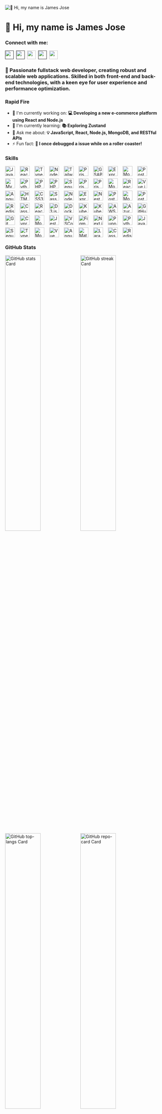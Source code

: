 ![👋 Hi, my name is James Jose](https://miro.medium.com/v2/resize:fit:1358/0*FGD6BUzzZs1VJLuY.gif)

<div id="toc">
  <ul align="left" style="list-style: none">
    <summary>
      <h1>
        👋 Hi, my name is James Jose
      </h1>
    </summary>
  </ul>
</div>

**<h3 align="left">Connect with me:</h3>** 
<p align="left"><a href="" target="_blank"><img src="https://img.shields.io/badge/GitHub-100000?logo=github&logoColor=white" height="28" style="margin-right: 4px"></a> <a href="" target="_blank"><img src="https://img.shields.io/badge/LinkedIn-0077B5?logo=linkedin&logoColor=white" height="28" style="margin-right: 4px"></a> <a href="https://twitter.com/iamjamesjose" target="_blank"><img src="https://img.shields.io/badge/Twitter-000000?logo=X&logoColor=white" height="28" style="margin-right: 4px"></a> <a href="" target="_blank"><img src="https://img.shields.io/badge/Facebook-1877F2?style=for-the-badge&logo=facebook&logoColor=white" height="28" style="margin-right: 4px"></a> <a href="https://www.instagram.com/iamjamesjose" target="_blank"><img src="https://img.shields.io/badge/Instagram-E4405F?style=for-the-badge&logo=instagram&logoColor=white" height="28" style="margin-right: 4px"></a></p>

 **<h3 align="left">🚀 Passionate fullstack web developer, creating robust and scalable web applications. Skilled in both front-end and back-end technologies, with a keen eye for user experience and performance optimization.</h3>**

**<h3 align="left">Rapid Fire</h3>**

- 💼 I'm currently working on: **💻 Developing a new e-commerce platform using React and Node.js**
- 🌱 I'm currently learning: **📚 Exploring Zustand**
- 💬 Ask me about: **💡 JavaScript, React, Node.js, MongoDB, and RESTful APIs**
- ⚡ Fun fact: **🎢 I once debugged a issue while on a roller coaster!**

 **<h3 align="left">Skills</h3>**

<div style="display: flex; flex-wrap: wrap; gap: 8px; justify-content: left;"><img src="https://img.shields.io/badge/JavaScript-F7DF1C?logo=javascript&logoColor=white" height="32" alt="JavaScript" style="margin-right: 8px"> <img src="https://img.shields.io/badge/React-20232A?logo=react&logoColor=61DAFB" height="32" alt="React" style="margin-right: 8px"> <img src="https://img.shields.io/badge/TypeScript-3178C6?logo=typescript&logoColor=white" height="32" alt="TypeScript" style="margin-right: 8px"> <img src="https://img.shields.io/badge/Node.js-8CC84B?logo=node.js&logoColor=white" height="32" alt="Node.js" style="margin-right: 8px"> <img src="https://img.shields.io/badge/Tailwind_CSS-38B2AC?logo=tailwind-css&logoColor=white" height="32" alt="Tailwind CSS" style="margin-right: 8px"> <img src="https://img.shields.io/badge/Prisma-2D3748?logo=prisma&logoColor=white" height="32" alt="Prisma" style="margin-right: 8px"> <img src="https://img.shields.io/badge/GSAP-00D084?logo=gsap&logoColor=white" height="32" alt="GSAP" style="margin-right: 8px"> <img src="https://img.shields.io/badge/Express-000000?logo=express&logoColor=white" height="32" alt="Express" style="margin-right: 8px"> <img src="https://img.shields.io/badge/MongoDB-4EA94B?logo=mongodb&logoColor=white" height="32" alt="MongoDB" style="margin-right: 8px"> <img src="https://img.shields.io/badge/PostgreSQL-316192?logo=postgresql&logoColor=white" height="32" alt="PostgreSQL" style="margin-right: 8px"> <img src="https://img.shields.io/badge/MySQL-4479A1?logo=mysql&logoColor=white" height="32" alt="MySQL" style="margin-right: 8px"> <img src="https://cdn.jsdelivr.net/gh/devicons/devicon/icons/python/python-original.svg" height="32" alt="Python" style="margin-right: 8px"> <img src="https://cdn.jsdelivr.net/gh/devicons/devicon/icons/php/php-original.svg" height="32" alt="PHP" style="margin-right: 8px"> <img src="https://cdn.jsdelivr.net/gh/devicons/devicon/icons/php/php-plain.svg" height="32" alt="PHP" style="margin-right: 8px"> <img src="https://cdn.jsdelivr.net/gh/devicons/devicon/icons/sequelize/sequelize-original.svg" height="32" alt="Sequelize" style="margin-right: 8px"> <img src="https://cdn.jsdelivr.net/gh/devicons/devicon@latest/icons/prisma/prisma-original-wordmark.svg" height="32" alt="Prisma" style="margin-right: 8px"> <img src="https://cdn.jsdelivr.net/gh/devicons/devicon/icons/prisma/prisma-original.svg" height="32" alt="Prisma" style="margin-right: 8px"> <img src="https://cdn.jsdelivr.net/gh/devicons/devicon/icons/mongoose/mongoose-original.svg" height="32" alt="Mongoose" style="margin-right: 8px"> <img src="https://cdn.jsdelivr.net/gh/devicons/devicon@latest/icons/react/react-original-wordmark.svg" height="32" alt="React" style="margin-right: 8px"> <img src="https://cdn.jsdelivr.net/gh/devicons/devicon/icons/vuejs/vuejs-original.svg" height="32" alt="Vue.js" style="margin-right: 8px"> <img src="https://cdn.jsdelivr.net/gh/devicons/devicon/icons/angularjs/angularjs-original.svg" height="32" alt="Angular" style="margin-right: 8px"> <img src="https://cdn.jsdelivr.net/gh/devicons/devicon@latest/icons/html5/html5-original-wordmark.svg" height="32" alt="HTML5" style="margin-right: 8px"> <img src="https://cdn.jsdelivr.net/gh/devicons/devicon@latest/icons/css3/css3-original-wordmark.svg" height="32" alt="CSS3" style="margin-right: 8px"> <img src="https://cdn.jsdelivr.net/gh/devicons/devicon/icons/sass/sass-original.svg" height="32" alt="Sass" style="margin-right: 8px"> <img src="https://cdn.jsdelivr.net/gh/devicons/devicon@latest/icons/nodejs/nodejs-original-wordmark.svg" height="32" alt="Node.js" style="margin-right: 8px"> <img src="https://cdn.jsdelivr.net/gh/devicons/devicon/icons/express/express-original.svg" height="32" alt="Express" style="margin-right: 8px"> <img src="https://cdn.jsdelivr.net/gh/devicons/devicon@latest/icons/nestjs/nestjs-original-wordmark.svg" height="32" alt="NestJs" style="margin-right: 8px"> <img src="https://cdn.jsdelivr.net/gh/devicons/devicon/icons/postgresql/postgresql-original.svg" height="32" alt="PostgreSQL" style="margin-right: 8px"> <img src="https://cdn.jsdelivr.net/gh/devicons/devicon@latest/icons/mongodb/mongodb-original-wordmark.svg" height="32" alt="MongoDB" style="margin-right: 8px"> <img src="https://cdn.jsdelivr.net/gh/devicons/devicon@latest/icons/postgresql/postgresql-original-wordmark.svg" height="32" alt="PostgreSQL" style="margin-right: 8px"> <img src="https://cdn.jsdelivr.net/gh/devicons/devicon@latest/icons/redis/redis-original-wordmark.svg" height="32" alt="Redis" style="margin-right: 8px"> <img src="https://cdn.jsdelivr.net/gh/devicons/devicon/icons/cassandra/cassandra-original.svg" height="32" alt="Cassandra" style="margin-right: 8px"> <img src="https://cdn.jsdelivr.net/gh/devicons/devicon/icons/react/react-original.svg" height="32" alt="React Native" style="margin-right: 8px"> <img src="https://cdn.jsdelivr.net/gh/devicons/devicon/icons/d3js/d3js-original.svg" height="32" alt="D3.js" style="margin-right: 8px"> <img src="https://cdn.jsdelivr.net/gh/devicons/devicon@latest/icons/docker/docker-original-wordmark.svg" height="32" alt="Docker" style="margin-right: 8px"> <img src="https://cdn.jsdelivr.net/gh/devicons/devicon/icons/kubernetes/kubernetes-original.svg" height="32" alt="Kubernetes" style="margin-right: 8px"> <img src="https://cdn.jsdelivr.net/gh/devicons/devicon@latest/icons/kubernetes/kubernetes-original-wordmark.svg" height="32" alt="Kubernetes" style="margin-right: 8px"> <img src="https://cdn.jsdelivr.net/gh/devicons/devicon@latest/icons/amazonwebservices/amazonwebservices-original-wordmark.svg" height="32" alt="AWS" style="margin-right: 8px"> <img src="https://cdn.jsdelivr.net/gh/devicons/devicon@latest/icons/azure/azure-original-wordmark.svg" height="32" alt="Azure" style="margin-right: 8px"> <img src="https://cdn.jsdelivr.net/gh/devicons/devicon@latest/icons/github/github-original-wordmark.svg" height="32" alt="GitHub" style="margin-right: 8px"> <img src="https://cdn.jsdelivr.net/gh/devicons/devicon/icons/git/git-original.svg" height="32" alt="Git" style="margin-right: 8px"> <img src="https://cdn.jsdelivr.net/gh/devicons/devicon@latest/icons/cypressio/cypressio-original-wordmark.svg" height="32" alt="Cypress" style="margin-right: 8px"> <img src="https://cdn.jsdelivr.net/gh/devicons/devicon/icons/mocha/mocha-plain.svg" height="32" alt="Mocha" style="margin-right: 8px"> <img src="https://cdn.jsdelivr.net/gh/devicons/devicon/icons/jest/jest-plain.svg" height="32" alt="Jest" style="margin-right: 8px"> <img src="https://cdn.jsdelivr.net/gh/devicons/devicon@latest/icons/vscode/vscode-original.svg" height="32" alt="VSCode" style="margin-right: 8px"> <img src="https://cdn.jsdelivr.net/gh/devicons/devicon@latest/icons/figma/figma-original.svg" height="32" alt="Figma" style="margin-right: 8px"> <img src="https://cdn.jsdelivr.net/gh/devicons/devicon@latest/icons/nextjs/nextjs-original-wordmark.svg" height="32" alt="Next.js" style="margin-right: 8px"> <img src="https://cdn.jsdelivr.net/gh/devicons/devicon/icons/puppeteer/puppeteer-original.svg" height="32" alt="Puppeteer" style="margin-right: 8px"> <img src="https://img.shields.io/badge/Python-306998?logo=python&logoColor=white" height="32" alt="Python" style="margin-right: 8px"> <img src="https://img.shields.io/badge/Java-007396?logo=java&logoColor=white" height="32" alt="Java" style="margin-right: 8px"> <img src="https://img.shields.io/badge/Sequelize-2D3748?logo=sequelize&logoColor=white" height="32" alt="Sequelize" style="margin-right: 8px"> <img src="https://img.shields.io/badge/TypeORM-262627?logo=typeorm&logoColor=white" height="32" alt="TypeORM" style="margin-right: 8px"> <img src="https://img.shields.io/badge/Mongoose-880000?logo=mongoose&logoColor=white" height="32" alt="Mongoose" style="margin-right: 8px"> <img src="https://img.shields.io/badge/Vue.js-35495E?logo=vue.js&logoColor=4FC08D" height="32" alt="Vue" style="margin-right: 8px"> <img src="https://img.shields.io/badge/Angular-DD0031?logo=angular&logoColor=white" height="32" alt="Angular" style="margin-right: 8px"> <img src="https://img.shields.io/badge/Material_UI-007FFF?logo=material-ui&logoColor=white" height="32" alt="Material-UI" style="margin-right: 8px"> <img src="https://img.shields.io/badge/Laravel-F05032?logo=laravel&logoColor=white" height="32" alt="Laravel" style="margin-right: 8px"> <img src="https://img.shields.io/badge/Cassandra-1287B1?logo=apache%20cassandra&logoColor=white" height="32" alt="Cassandra" style="margin-right: 8px"> <img src="https://img.shields.io/badge/Redis-DC382D?logo=redis&logoColor=white" height="32" alt="Redis" style="margin-right: 8px"></div>

 **<h3 align="left">GitHub Stats</h3>**

<p align="left">
  <img width="48%" src="https://github-readme-stats.vercel.app/api?username=sushilmagare10&theme=react&hide_title=false&hide_rank=false&show_icons=false&include_all_commits=false&count_private=true&line_height=23" alt="GitHub stats Card" />
  <img width="48%" src="https://streak-stats.demolab.com/?user=sushilmagare10&theme=react&hide_border=false&date_format=M+j%5B%2C+Y%5D&mode=daily&hide_total_contributions=false&hide_current_streak=false&hide_longest_streak=false&card_height=200" alt="GitHub streak Card" />
</p>

<p align="left">
  <img width="48%" src="https://github-readme-stats.vercel.app/api/top-langs?username=sushilmagare10&theme=react&hide_title=false&layout=compact&langs_count=6&hide_progress=false&card_width=400" alt="GitHub top-langs Card" />
  <img width="48%" src="https://github-readme-stats.vercel.app/api/pin/?username=sushilmagare10&repo=Bubble&bg_color=35%2C2dd4bf%2C784BA0%2C2B86C5&show_owner=true&title_color=fff&text_color=fff&icon_color=fff" alt="GitHub repo-card Card" />
</p>

